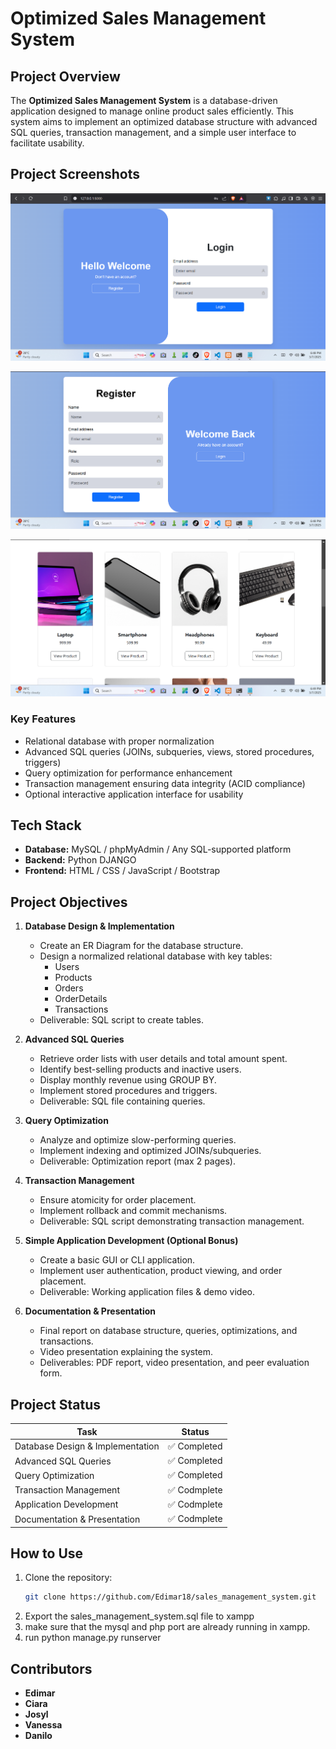 # Optimized Sales Management System

## Project Overview
The **Optimized Sales Management System** is a database-driven application designed to manage online product sales efficiently. This system aims to implement an optimized database structure with advanced SQL queries, transaction management, and a simple user interface to facilitate usability.


## Project Screenshots
![Screenshot](./login.png)

![Screenshot](./register.png)

![Screenshot](./home.png)


### **Key Features**
- Relational database with proper normalization
- Advanced SQL queries (JOINs, subqueries, views, stored procedures, triggers)
- Query optimization for performance enhancement
- Transaction management ensuring data integrity (ACID compliance)
- Optional interactive application interface for usability

## **Tech Stack**
- **Database:** MySQL / phpMyAdmin / Any SQL-supported platform
- **Backend:** Python DJANGO
- **Frontend:** HTML / CSS / JavaScript / Bootstrap

## **Project Objectives**
1. **Database Design & Implementation**  
   - Create an ER Diagram for the database structure.
   - Design a normalized relational database with key tables:
     - Users
     - Products
     - Orders
     - OrderDetails
     - Transactions
   - Deliverable: SQL script to create tables.

2. **Advanced SQL Queries**  
   - Retrieve order lists with user details and total amount spent.
   - Identify best-selling products and inactive users.
   - Display monthly revenue using GROUP BY.
   - Implement stored procedures and triggers.
   - Deliverable: SQL file containing queries.

3. **Query Optimization**  
   - Analyze and optimize slow-performing queries.
   - Implement indexing and optimized JOINs/subqueries.
   - Deliverable: Optimization report (max 2 pages).

4. **Transaction Management**  
   - Ensure atomicity for order placement.
   - Implement rollback and commit mechanisms.
   - Deliverable: SQL script demonstrating transaction management.

5. **Simple Application Development (Optional Bonus)**  
   - Create a basic GUI or CLI application.
   - Implement user authentication, product viewing, and order placement.
   - Deliverable: Working application files & demo video.

6. **Documentation & Presentation**  
   - Final report on database structure, queries, optimizations, and transactions.
   - Video presentation explaining the system.
   - Deliverables: PDF report, video presentation, and peer evaluation form.

## **Project Status**
| Task | Status |
|------|--------|
| Database Design & Implementation |  ✅ Completed  |
| Advanced SQL Queries |  ✅ Completed  |
| Query Optimization | ✅ Completed  |
| Transaction Management |✅ Codmplete  |
| Application Development |  ✅ Codmplete  |
| Documentation & Presentation | ✅ Codmplete  |

## **How to Use**
1. Clone the repository:
   ```bash
   git clone https://github.com/Edimar18/sales_management_system.git
   ```
2. Export the sales_management_system.sql file to xampp
3. make sure that the mysql and php port are already running in xampp.
4. run python manage.py runserver

## **Contributors**
- **Edimar** 
- **Ciara**
- **Josyl**
- **Vanessa**
- **Danilo**



